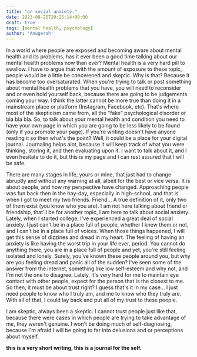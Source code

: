 ```yaml
---
title: "on social anxiety."
date: 2023-08-25T20:25:14+08:00
draft: true
tags: [mental health, psychology]
author: 'Anugerah'
---
```


In a world where people are exposed and becoming aware about mental health and its problems, has it ever been a good time talking about our mental health problems now than ever? Mental health is a very hard pill to swallow. I have to argue that with the amount of exposure to these topic, people would be a little be concerened and skeptic. Why is that? Because it has become too oversaturated. When you're trying to talk or post something about mental health problems that you have, you will need to reconsider and or even hold yourself back, because there are going to be judgements coming your way. I think the latter cannot be more true than doing it in a mainstream place or platform (Instagram, Facebook, etc). That's where most of the skepticism came from, all the "fake" psychological disorder or bla bla bla. So, to talk about your mental health and condition you need to have your own page in which you are going to be less likely to be found (only if you promote your page). If you're writing doesn't have anyone reading it so then what's the point? Well, it could be a place for your digital journal. Journaling helps alot, because it will keep track of what you were thinking, storing it, and then evaluating upon it. I want to talk about it, and I even hesitate to do it, but this is my page and I can rest assured that I will be safe.

There are many stages in life, yours or mine, that just had to change abruptly and without any warning at all, albeit for the best or vice versa. It is about people, and how my perspective have changed. Approaching people was fun back then in the hay-day, especially in high-school, and that is when I got to meet my two friends. Friend... A true definition of it, only two of them exist (you know who you are). I am not here talking about friend or friendship, that'll be for another topic, I am here to talk about social anxiety. Lately, when I started college, I've experienced a great deal of social anxiety. I just can't be in a place full of people, whether I knew them or not, and I can't be in a place full of voices. When those things happened, I will get this sense of dizzines and dread in my heart. The feeling of having an anxiety is like having the worst trip in your life ever, period. You cannot do anything there, you are in a place full of people and yet, you're still feeling isolated and lonely. Surely, you've known these people around you, but why are you feeling dread and panic all of the sudden? I've seen some of the answer from the internet, something like low self-esteem and why not, and I'm not the one to disagree. Lately, it's very hard for me to maintain eye contact with other people, expect for the person that is the closest to me. So then, it must be about trust right? I guess that's it in my case... I just need people to know who I truly am, and me to know who they truly are. With all of that, I could lay back and put all of my trust to these people.

I am skeptic, always been a skeptic. I cannot trust people just like that, because there were cases in which people are trying to take advantage of me, they weren't genuine. I won't be doing much of self-diagnosing, because I'm afraid I will be going to far into delusions and or perceptions about myself.

**this is a very short writing, this is a journal for the self.**